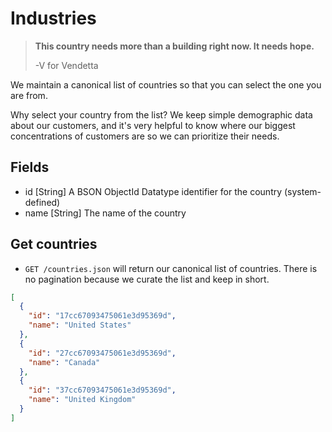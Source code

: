 Industries
========

> **This country needs more than a building right now. 
> It needs hope.**
>
> -V for Vendetta

We maintain a canonical list of countries so that you can select the one you are from.

Why select your country from the list? We keep simple demographic data about our customers, and it's very helpful to know where our biggest concentrations of customers are so we can prioritize their needs.


Fields
------

* id [String] A BSON ObjectId Datatype identifier for the country (system-defined)
* name [String] The name of the country


Get countries
------------

* `GET /countries.json` will return our canonical list of countries. There is no pagination because we curate the list and keep in short.

```json
[
  {
    "id": "17cc67093475061e3d95369d",
    "name": "United States"
  },
  {
    "id": "27cc67093475061e3d95369d",
    "name": "Canada"
  },
  {
    "id": "37cc67093475061e3d95369d",
    "name": "United Kingdom"
  }
]
```
